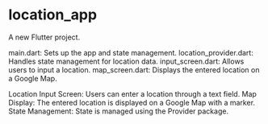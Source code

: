 # location_app

A new Flutter project.

main.dart: Sets up the app and state management.
location_provider.dart: Handles state management for location data.
input_screen.dart: Allows users to input a location.
map_screen.dart: Displays the entered location on a Google Map.

Location Input Screen: Users can enter a location through a text field.
Map Display: The entered location is displayed on a Google Map with a marker.
State Management: State is managed using the Provider package.